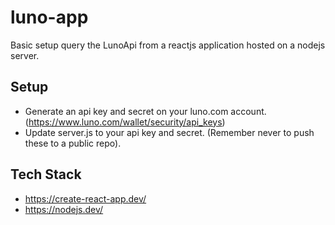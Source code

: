 # luno-app
Basic setup query the LunoApi from a reactjs application hosted on a nodejs server.

## Setup
- Generate an api key and secret on your luno.com account. (https://www.luno.com/wallet/security/api_keys)
- Update server.js to your api key and secret. (Remember never to push these to a public repo). 

## Tech Stack
- https://create-react-app.dev/
- https://nodejs.dev/
